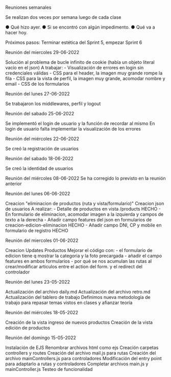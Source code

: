 Reuniones semanales

Se realizan dos veces por semana luego de cada clase

● Qué hizo ayer.
● Si se encontró con algún impedimento.
● Qué va a hacer hoy.

Próximos pasos: 
Terminar estética del Sprint 5, empezar Sprint 6

Reunión del miercoles 29-06-2022

Solución al problema de bucle infinito de cookie (había un objeto literal vacío en el json)
A trabajar:
    - Visualización de errores en login sin credenciales válidas
    - CSS para el header, la imagen muy grande rompe la fila
    - CSS para la vista de perfil, la imagen muy grande, acomodar nombre y email
    - CSS de los formularios

Reunión del lunes 27-06-2022

Se trabajaron los middlewares, perfil y logout

Reunión del sabado 25-06-2022

Se implementó el login de usuario y la función de recordar al mismo
En login de usuario falta implementar la visualización de los errores

Reunión del miércoles 22-06-2022

Se creó la registración de usuarios

Reunión del sabado 18-06-2022

Se creó la identidad de usuarios




Reunión del miércoles 08-06-2022
Se ha corregido lo previsto en la reunión anterior

Reunión del lunes 06-06-2022

Creacion "eliminacion de productos (ruta y vista/formulario)"
Creacion json de usuarios
A realizar:
    - Detalle de productos en vista /products HECHO
    - En formulario de eliminacion, acomodar imagen a la izquierda y campos de texto a la derecha
    - Añadir campo features del json en formularios de creacion-edicion-eliminacion HECHO
    - Añadir campo DNI, CP y mobile en formulario de registro HECHO



Reunión del miercoles 01-06-2022

Creacion Updates Productos
Mejorar el código con:
    - el formulario de edicion tiene q mostrar la categoria y la foto precargada
    - añadir el campo features en ambos formularios
    - por qué se nos acumulan las rutas al crear/modificar articulos entre el action del form. y el redirect del controlador



Reunión del lunes 23-05-2022

Actualización del archivo daily.md
Actualización del archivo retro.md
Actualización del tablero de trabajo
Definimos nueva metodología de trabajo para repasar temas vistos en clases y afianzar teoría

Reunión del miércoles 18-05-2022

Creación de la vista ingreso de nuevos productos
Creación de la vista edición de productos

Reunión del domingo 15-05-2022

Instalación de EJS
Renombrar archivos html como ejs
Creación carpetas controllers y routes
Creación del archivo mail.js para rutas
Creación del archivo mainControllers.js para controladores
Modificación del entry point para adaptarlo a rutas y controladores
Completar archivos main.js y mainController.js
Testeo de funcionalidad

